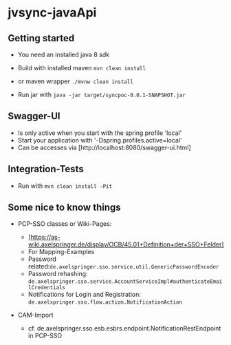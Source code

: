 # jvsync-javaApi

## Getting started

* You need an installed java 8 sdk

* Build with installed maven `mvn clean install`
* or maven wrapper `./mvnw clean install`
* Run jar with `java -jar target/syncpoc-0.0.1-SNAPSHOT.jar`

## Swagger-UI

* Is only active when you start with the spring profile 'local'
* Start your application with '-Dspring.profiles.active=local'
* Can be accesses via [http://localhost:8080/swagger-ui.html]

## Integration-Tests

* Run with `mvn clean install -Pit`

## Some nice to know things

* PCP-SSO classes or Wiki-Pages:
    * [https://as-wiki.axelspringer.de/display/OCB/45.01+Definition+der+SSO+Felder]
    * For Mapping-Examples
    * Password related:`de.axelspringer.sso.service.util.GenericPasswordEncoder`
    * Password rehashing: `de.axelspringer.sso.service.AccountServiceImpl#authenticateEmailCredentials`
    * Notifications for Login and Registration: `de.axelspringer.sso.flow.action.NotificationAction`

* CAM-Import
    * cf. de.axelspringer.sso.esb.esbrs.endpoint.NotificationRestEndpoint in PCP-SSO